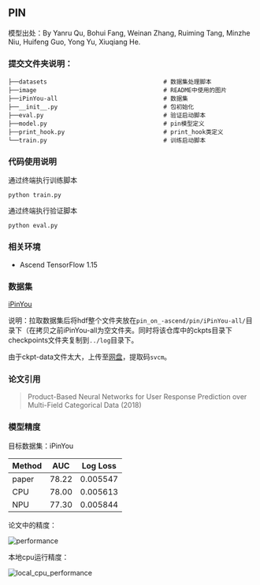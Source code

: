 ## PIN

模型出处：By Yanru Qu, Bohui Fang, Weinan Zhang, Ruiming Tang, Minzhe Niu, Huifeng Guo, Yong Yu, Xiuqiang He.



### 提交文件夹说明：

```
├──datasets									# 数据集处理脚本
├──image									# README中使用的图片
├──iPinYou-all								# 数据集
├──__init__.py								# 包初始化
├──eval.py									# 验证启动脚本
├──model.py									# pin模型定义
├──print_hook.py							# print_hook类定义
└──train.py									# 训练启动脚本
```



### 代码使用说明

通过终端执行训练脚本

```shell
python train.py
```

通过终端执行验证脚本

```shell
python eval.py
```



### 相关环境

- Ascend TensorFlow 1.15



### 数据集

[iPinYou](https://gitee.com/Apochen/i-pin-you)

说明：拉取数据集后将hdf整个文件夹放在`pin_on_-ascend/pin/iPinYou-all/`目录下（在拷贝之前iPinYou-all为空文件夹。同时将该仓库中的ckpts目录下checkpoints文件夹复制到`../log`目录下。

由于ckpt-data文件太大，上传至[网盘](https://pan.baidu.com/s/1eQxpRps-LxrirT4BuJ33XQ)，提取码`svcm`。



### 论文引用

>  Product-Based Neural Networks for User Response Prediction over Multi-Field Categorical Data (2018)



### 模型精度

目标数据集：iPinYou

| Method | AUC   | Log Loss |
| ------ | ----- | -------- |
| paper  | 78.22 | 0.005547 |
| CPU    | 78.00 | 0.005613 |
| NPU    | 77.30 | 0.005844 |

论文中的精度：

![performance](./images/performance.png)

本地cpu运行精度：

![local_cpu_performance](./images/local_cpu_performance.jpg)
